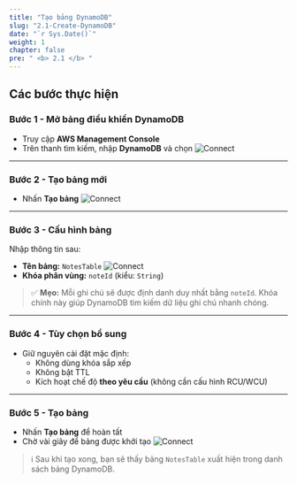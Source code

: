```yaml
---
title: "Tạo bảng DynamoDB"
slug: "2.1-Create-DynamoDB"
date: "`r Sys.Date()`"
weight: 1
chapter: false
pre: " <b> 2.1 </b> "
---
```


## Các bước thực hiện

### Bước 1 - Mở bảng điều khiển DynamoDB
- Truy cập **AWS Management Console**
- Trên thanh tìm kiếm, nhập **DynamoDB** và chọn
![Connect](/images/3.connect/2.png)

---

### Bước 2 - Tạo bảng mới
- Nhấn **Tạo bảng**
![Connect](/images/3.connect/6.png)

---

### Bước 3 - Cấu hình bảng
Nhập thông tin sau:
- **Tên bảng:** `NotesTable`
![Connect](/images/3.connect/7.png)
- **Khóa phân vùng:** `noteId` (kiểu: `String`)

> ✅ **Mẹo:** Mỗi ghi chú sẽ được định danh duy nhất bằng `noteId`. Khóa chính này giúp DynamoDB tìm kiếm dữ liệu ghi chú nhanh chóng.

---

### Bước 4 - Tùy chọn bổ sung
- Giữ nguyên cài đặt mặc định:
  - Không dùng khóa sắp xếp
  - Không bật TTL
  - Kích hoạt chế độ **theo yêu cầu** (không cần cấu hình RCU/WCU)

---

### Bước 5 - Tạo bảng
- Nhấn **Tạo bảng** để hoàn tất
- Chờ vài giây để bảng được khởi tạo
![Connect](/images/3.connect/8.png)

> ℹ️ Sau khi tạo xong, bạn sẽ thấy bảng `NotesTable` xuất hiện trong danh sách bảng DynamoDB.